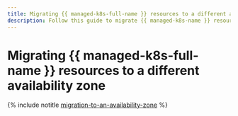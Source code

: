 ```yaml
---
title: Migrating {{ managed-k8s-full-name }} resources to a different availability zone
description: Follow this guide to migrate {{ managed-k8s-name }} resources to a different availability zone.
---
```


# Migrating {{ managed-k8s-full-name }} resources to a different availability zone

{% include notitle [migration-to-an-availability-zone](../../_tutorials/k8s/migration-to-an-availability-zone.md) %}